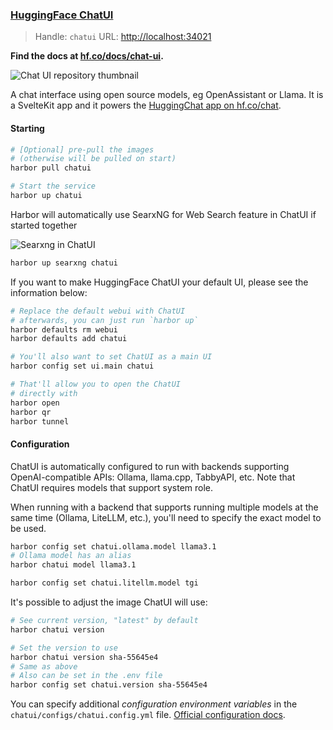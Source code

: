 ### [HuggingFace ChatUI](https://github.com/huggingface/chat-ui)

> Handle: `chatui`
> URL: [http://localhost:34021](http://localhost:34021)

**Find the docs at [hf.co/docs/chat-ui](https://huggingface.co/docs/chat-ui/index).**

![Chat UI repository thumbnail](https://huggingface.co/datasets/huggingface/documentation-images/resolve/main/chatui-websearch.png)

A chat interface using open source models, eg OpenAssistant or Llama. It is a SvelteKit app and it powers the [HuggingChat app on hf.co/chat](https://huggingface.co/chat).

#### Starting

```bash
# [Optional] pre-pull the images
# (otherwise will be pulled on start)
harbor pull chatui

# Start the service
harbor up chatui
```

Harbor will automatically use SearxNG for Web Search feature in ChatUI if started together

![Searxng in ChatUI](./chatui-searxng.png)

```bash
harbor up searxng chatui
```

If you want to make HuggingFace ChatUI your default UI, please see the information below:

```bash
# Replace the default webui with ChatUI
# afterwards, you can just run `harbor up`
harbor defaults rm webui
harbor defaults add chatui

# You'll also want to set ChatUI as a main UI
harbor config set ui.main chatui

# That'll allow you to open the ChatUI
# directly with
harbor open
harbor qr
harbor tunnel
```


#### Configuration

ChatUI is automatically configured to run with backends supporting OpenAI-compatible APIs: Ollama, llama.cpp, TabbyAPI, etc. Note that ChatUI requires models that support system role.

When running with a backend that supports running multiple models at the same time (Ollama, LiteLLM, etc.), you'll need to specify the exact model to be used.

```bash
harbor config set chatui.ollama.model llama3.1
# Ollama model has an alias
harbor chatui model llama3.1

harbor config set chatui.litellm.model tgi
```

It's possible to adjust the image ChatUI will use:

```bash
# See current version, "latest" by default
harbor chatui version

# Set the version to use
harbor chatui version sha-55645e4
# Same as above
# Also can be set in the .env file
harbor config set chatui.version sha-55645e4
```

You can specify additional _configuration environment variables_ in the `chatui/configs/chatui.config.yml` file. [Official configuration docs](https://huggingface.co/docs/chat-ui/configuration/overview).